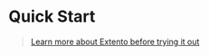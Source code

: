 # Quick Start

[//]: # (EXTENTO_README_SITE_ONLY)

> [Learn more about Extento before trying it out](/learn/overview.md)

[//]: # (EXTENTO_README_SITE_ONLY)
